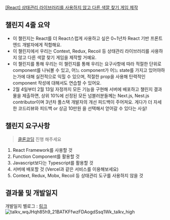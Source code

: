 [[React] 상태관리 라이브러리를 사용하지 않고 다른 색깔 찾기 게임 제작](https://www.numble.it/45cee9d3-49ad-4f67-9d2a-14607c2eeba7?fbclid=IwAR27uu2OrBTUQCh89yp9XNxgEyhMfjOj7LtXyZPTwHxq8Yqo5DKUC29H1Hc_aem_AWGXPpZMrf0D-50GhLvDobF6GpiR_mPj7TqOvu1MzDQzJKFxeeWr50jw2G3bcFwo4Z4qo6OCo5_ULyI8QyktyCldIVfMltngOI4mlInP7Vqi5cTH1S3TTLkb0WZrlofAVqA)

## 챌린지 4줄 요약

- 이 챌린지는 React를 더 React스럽게 사용하고 싶은 0~1년차 React 기반 프론트엔드 개발자에게 적합해요.
- 이 챌린지에서 우리는 Context, Redux, Recoil 등 상태관리 라이브러리를 사용하지 않고 다른 색깔 찾기 게임을 제작할 거예요.
- 이 챌린지를 통해 우리는 이 챌린지를 통해 우리는 요구사항에 따라 적절한 단위로 component를 나눠볼 수 있고, 어느 component가 어느 state를 가지고 있어야하는가에 대해 실전적으로 익힐 수 있으며, 적절한 prop을 사용해 탄력적인 component 작성에 대해서도 연습할 수 있어요.
- 2월 4일부터 2월 13일 자정까지 모든 기능을 구현해 서버에 배포하고 챌린지 결과물을 제출하면, 상위 10%에 선정된 모든 넘블러분들께는 Next.js, Nest.js contributor이며 3년차 풀스택 개발자의 개선 피드백이 주어져요. 게다가 더 자세한 코드리뷰와 피드백 or 상금 10만원 을 선택해서 얻어갈 수 있다는 사실!

## 챌린지 요구사항

> [클론코딩](https://numble-react.vercel.app/) 진행 해주세요

1. React Framework를 사용할 것
2. Function Component를 활용할 것
3. Javascript보다는 Typescript를 활용할 것
4. 서버에 배포할 것 (Vercel과 같은 서비스를 이용해보세요)
5. Context, Redux, Mobx, Recoil 등 상태관리 도구를 사용하지 않을 것

## 결과물 및 개발일지
개발일지 벨로그 : [링크](https://velog.io/@wnsguddl789/NUMBLE-챌린지-다른색깔-찾기-게임)
![talkv_wqJHqh85h9_21BATKFfwzFDAogdSsq1Wk_talkv_high](https://user-images.githubusercontent.com/33216504/152642896-e4898520-1c25-4fcf-a182-aeaef64d836c.gif)
